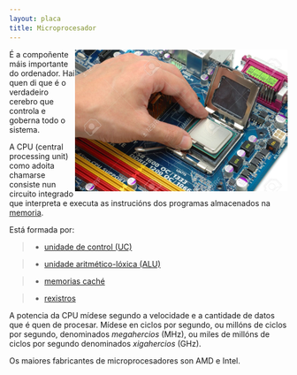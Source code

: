 ```yaml
---
layout: placa
title: Microprocesador
---
```


   <img style="float:right" height="256px"  alt="microprocesador" src="/imaxes/micro.jpg" height="256px">

É a compoñente máis importante do ordenador. Hai quen di que é o verdadeiro  cerebro que controla e goberna todo o sistema.

 A CPU (central processing unit) como adoita chamarse consiste nun circuito integrado que interpreta e executa as instrucións dos programas almacenados na [memoria]({{site.url}}/placa/09RAM).

Está formada por:

> * [unidade de control (UC)]({{site.url}}/placa/04UC)

> * [unidade aritmético-lóxica (ALU)]({{site.url}}/placa/03ALU)

> * [memorias caché]({{site.url}}/placa/08cache)

> * [rexistros]({{site.url}}/placa/10rexistros)

A potencia da CPU mídese segundo a velocidade e a cantidade de datos que é quen de procesar. Mídese en ciclos por segundo, ou millóns de ciclos por segundo, denominados _megahercios_ (MHz), ou miles de millóns de ciclos por segundo denominados _xigahercios_ (GHz).

 Os maiores fabricantes de microprocesadores son AMD e Intel.
